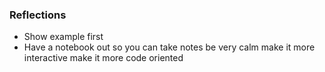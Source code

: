### Reflections

- Show example first
- Have a notebook out so you can take notes
  be very calm
  make it more interactive
  make it more code oriented
